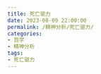 ```yaml
---
title: 死亡驱力
date: 2023-08-09 22:00:00
permalink: /精神分析/死亡驱力/
categories:
- 哲学
- 精神分析
tags:
- 死亡驱力
---
```

